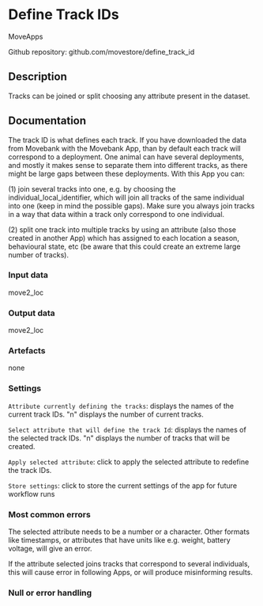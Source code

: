 # Define Track IDs

MoveApps

Github repository: github.com/movestore/define_track_id

## Description
Tracks can be joined or split choosing any attribute present in the dataset.

## Documentation
The track ID is what defines each track. If you have downloaded the data from Movebank with the Movebank App, than by default each track will correspond to a deployment. One animal can have several deployments, and mostly it makes sense to separate them into different tracks, as there might be large gaps between these deployments. With this App you can:

(1) join several tracks into one, e.g. by choosing the individual_local_identifier, which will join all tracks of the same individual into one (keep in mind the possible gaps). Make sure you always join tracks in a way that data within a track only correspond to one individual.

(2) split one track into multiple tracks by using an attribute (also those created in another App) which has assigned to each location a season, behavioural state, etc (be aware that this could create an extreme large number of tracks).



### Input data
move2_loc

### Output data
move2_loc

### Artefacts
none

### Settings

`Attribute currently defining the tracks`: displays the names of the current track IDs. "n" displays the number of current tracks.

`Select attribute that will define the track Id`: displays the names of the selected track IDs. "n" displays the number of tracks that will be created.

`Apply selected attribute`: click to apply the selected attribute to redefine the track IDs.

`Store settings`: click to store the current settings of the app for future workflow runs

### Most common errors
The selected attribute needs to be a number or a character. Other formats like timestamps, or attributes that have units like e.g. weight, battery voltage, will give an error.

If the attribute selected joins tracks that correspond to several individuals, this will cause error in following Apps, or will produce misinforming results.

### Null or error handling


